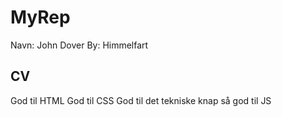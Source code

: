 # MyRep
 Navn: John Dover
 By: Himmelfart
 
 CV
 --------------
 God til HTML
 God til CSS
 God til det tekniske
 knap så god til JS
